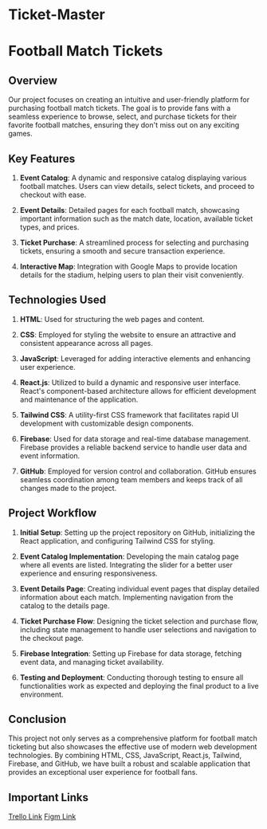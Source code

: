 # Ticket-Master
# Football Match Tickets

## Overview

Our project focuses on creating an intuitive and user-friendly platform for purchasing football match tickets. The goal is to provide fans with a seamless experience to browse, select, and purchase tickets for their favorite football matches, ensuring they don't miss out on any exciting games. 

## Key Features

1. **Event Catalog**: A dynamic and responsive catalog displaying various football matches. Users can view details, select tickets, and proceed to checkout with ease.
   
2. **Event Details**: Detailed pages for each football match, showcasing important information such as the match date, location, available ticket types, and prices.

3. **Ticket Purchase**: A streamlined process for selecting and purchasing tickets, ensuring a smooth and secure transaction experience.

4. **Interactive Map**: Integration with Google Maps to provide location details for the stadium, helping users to plan their visit conveniently.

## Technologies Used

1. **HTML**: Used for structuring the web pages and content.
   
2. **CSS**: Employed for styling the website to ensure an attractive and consistent appearance across all pages.
   
3. **JavaScript**: Leveraged for adding interactive elements and enhancing user experience.

4. **React.js**: Utilized to build a dynamic and responsive user interface. React's component-based architecture allows for efficient development and maintenance of the application.

5. **Tailwind CSS**: A utility-first CSS framework that facilitates rapid UI development with customizable design components.

6. **Firebase**: Used for data storage and real-time database management. Firebase provides a reliable backend service to handle user data and event information.

7. **GitHub**: Employed for version control and collaboration. GitHub ensures seamless coordination among team members and keeps track of all changes made to the project.

## Project Workflow

1. **Initial Setup**: Setting up the project repository on GitHub, initializing the React application, and configuring Tailwind CSS for styling.

2. **Event Catalog Implementation**: Developing the main catalog page where all events are listed. Integrating the slider for a better user experience and ensuring responsiveness.

3. **Event Details Page**: Creating individual event pages that display detailed information about each match. Implementing navigation from the catalog to the details page.

4. **Ticket Purchase Flow**: Designing the ticket selection and purchase flow, including state management to handle user selections and navigation to the checkout page.

5. **Firebase Integration**: Setting up Firebase for data storage, fetching event data, and managing ticket availability.

6. **Testing and Deployment**: Conducting thorough testing to ensure all functionalities work as expected and deploying the final product to a live environment.

## Conclusion

This project not only serves as a comprehensive platform for football match ticketing but also showcases the effective use of modern web development technologies. By combining HTML, CSS, JavaScript, React.js, Tailwind, Firebase, and GitHub, we have built a robust and scalable application that provides an exceptional user experience for football fans.

## Important Links

[Trello Link](https://trello.com/b/iXXJPQrR/project-4-group-5)
[Figm Link](https://www.figma.com/design/mpOWZmNcLSSjn6fAWY1Aha/Untitled?node-id=0-1&t=8exp2tSnYSKU9YNo-0)


